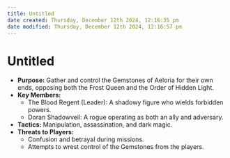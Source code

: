 ```yaml
---
title: Untitled
date created: Thursday, December 12th 2024, 12:16:35 pm
date modified: Thursday, December 12th 2024, 12:16:57 pm
---
```

# Untitled
- **Purpose:** Gather and control the Gemstones of Aeloria for their own ends, opposing both the Frost Queen and the Order of Hidden Light.
- **Key Members:**
    - The Blood Regent (Leader): A shadowy figure who wields forbidden powers.
    - Doran Shadowveil: A rogue operating as both an ally and adversary.
- **Tactics:** Manipulation, assassination, and dark magic.
- **Threats to Players:**
    - Confusion and betrayal during missions.
    - Attempts to wrest control of the Gemstones from the players.